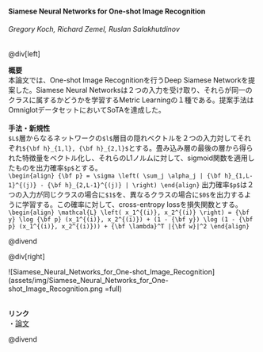 #### Siamese Neural Networks for One-shot Image Recognition
###### Gregory Koch, Richard Zemel, Ruslan Salakhutdinov

@div[left]

__概要__<br>
本論文では、One-shot Image Recognitionを行うDeep Siamese Networkを提案した。Siamese Neural Networksは２つの入力を受け取り、それらが同一のクラスに属するかどうかを学習するMetric Learningの１種である。提案手法はOmniglotデータセットにおいてSoTAを達成した。<br>
<br>
__手法・新規性__<br>
`$L$`層からなるネットワークの`$l$`層目の隠れベクトルを２つの入力対してそれぞれ`${\bf h}_{1,l}, {\bf h}_{2,l}$`とする。畳み込み層の最後の層から得られた特徴量をベクトル化し、それらのL1ノルムに対して、sigmoid関数を適用したものを出力確率`$p$`とする。<br>
`\begin{align} {\bf p} = \sigma \left( \sum_j \alpha_j | {\bf h}_{1,L-1}^{(j)} - {\bf h}_{2,L-1}^{(j)} | \right) \end{align}`
出力確率`$p$`は２つの入力が同じクラスの場合に`$1$`を、異なるクラスの場合に`$0$`を出力するように学習する。この確率に対して、cross-entropy lossを損失関数とする。<br>
`\begin{align} \mathcal{L} \left( x_1^{(i)}, x_2^{(i)} \right) = {\bf y} \log {\bf p} (x_1^{(i)}, x_2^{(i)}) + (1 - {\bf y}) \log (1 - {\bf p} (x_1^{(i)}, x_2^{(i)})) + {\bf \lambda}^T |{\bf w}|^2 \end{align}`

@divend

@div[right]

![Siamese_Neural_Networks_for_One-shot_Image_Recognition](assets/img/Siamese_Neural_Networks_for_One-shot_Image_Recognition.png =full)<br>
<br>

__リンク__<br>
・[論文](https://www.cs.cmu.edu/~rsalakhu/papers/oneshot1.pdf)<br>

@divend